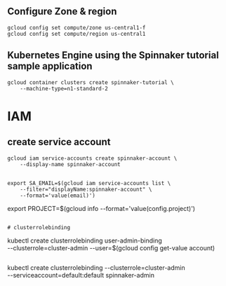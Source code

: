 ## Configure Zone & region
```
gcloud config set compute/zone us-central1-f
gcloud config set compute/region us-central1
```

##  Kubernetes Engine using the Spinnaker tutorial sample application
```
gcloud container clusters create spinnaker-tutorial \
    --machine-type=n1-standard-2
```
# IAM
## create service account
```
gcloud iam service-accounts create spinnaker-account \
    --display-name spinnaker-account
```
## 
```
export SA_EMAIL=$(gcloud iam service-accounts list \
    --filter="displayName:spinnaker-account" \
    --format='value(email)')
```
export PROJECT=$(gcloud info --format='value(config.project)')
```

# clusterrolebinding
```
kubectl create clusterrolebinding user-admin-binding \
    --clusterrole=cluster-admin --user=$(gcloud config get-value account)
 ```
 ```
 kubectl create clusterrolebinding --clusterrole=cluster-admin \
    --serviceaccount=default:default spinnaker-admin
 ```
